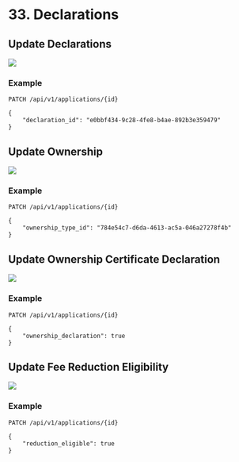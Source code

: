 # 33. Declarations

## Update Declarations

![](/static/screen34.png)

### Example

`PATCH /api/v1/applications/{id}`

    {
        "declaration_id": "e0bbf434-9c28-4fe8-b4ae-892b3e359479"
    }

## Update Ownership

![](/static/screen35.png)

### Example

`PATCH /api/v1/applications/{id}`

    {
        "ownership_type_id": "784e54c7-d6da-4613-ac5a-046a27278f4b"
    }


## Update Ownership Certificate Declaration

![](/static/screen36.png)

### Example

`PATCH /api/v1/applications/{id}`

    {
        "ownership_declaration": true
    }


## Update Fee Reduction Eligibility

![](/static/screen37.png)

### Example

`PATCH /api/v1/applications/{id}`

    {
        "reduction_eligible": true
    }


